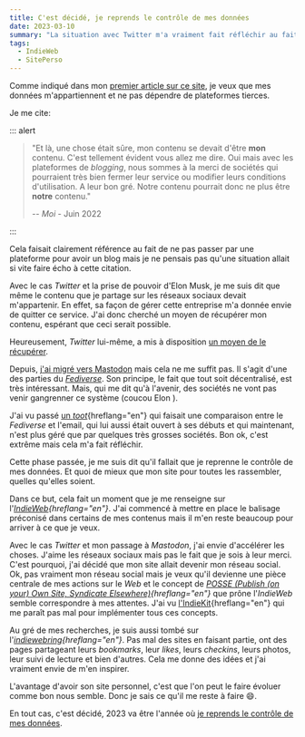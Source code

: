 ```yaml
---
title: C'est décidé, je reprends le contrôle de mes données
date: 2023-03-10
summary: "La situation avec Twitter m'a vraiment fait réfléchir au fait de stocker toutes mes données sur mon site et ne plus passer par des services tiers en priorité. Libre à moi ensuite, de les partager où bon me semble."
tags:
  - IndieWeb
  - SitePerso
---
```


Comme indiqué dans mon [premier article sur ce site](/fr/blog/enfin/), je veux que mes données m'appartiennent et ne pas dépendre de plateformes tierces.

Je me cite:

::: alert

> "Et là, une chose était sûre, mon contenu se devait d'être **mon** contenu. C'est tellement évident vous allez me dire. Oui mais avec les plateformes de _blogging_, nous sommes à la merci de sociétés qui pourraient très bien fermer leur service ou modifier leurs conditions d'utilisation. A leur bon gré. Notre contenu pourrait donc ne plus être **notre** contenu."
>
> -- <cite>Moi</cite> - Juin 2022

:::

Cela faisait clairement référence au fait de ne pas passer par une plateforme pour avoir un blog mais je ne pensais pas qu'une situation allait si vite faire écho à cette citation.

Avec le cas _Twitter_ et la prise de pouvoir d'Elon Musk, je me suis dit que même le contenu que je partage sur les réseaux sociaux devait m'appartenir. En effet, sa façon de gérer cette entreprise m'a donnée envie de quitter ce service. J'ai donc cherché un moyen de récupérer mon contenu, espérant que ceci serait possible.

Heureusement, _Twitter_ lui-même, a mis à disposition [un moyen de le récupérer](https://help.twitter.com/fr/managing-your-account/how-to-download-your-twitter-archive).

Depuis, [j'ai migré vers Mastodon](https://indieweb.social/@jcletousey) mais cela ne me suffit pas. Il s'agit d'une des parties du _[Fediverse](https://fr.wikipedia.org/wiki/Fediverse)_. Son principe, le fait que tout soit décentralisé, est très intéressant. Mais, qui me dit qu'à l'avenir, des sociétés ne vont pas venir gangrenner ce système (coucou Elon  <emoji emoji="👋" label="waving hand"></emoji>).

J'ai vu passé [un _toot_](https://indieweb.social/@aral@mastodon.ar.al/109720685759002039){hreflang="en"} qui faisait une comparaison entre le _Fediverse_ et l'email, qui lui aussi était ouvert à ses débuts et qui maintenant, n'est plus géré que par quelques très grosses sociétés. Bon ok, c'est extrême mais cela m'a fait réfléchir.

Cette phase passée, je me suis dit qu'il fallait que je reprenne le contrôle de mes données. Et quoi de mieux que mon site pour toutes les rassembler, quelles qu'elles soient.

Dans ce but, cela fait un moment que je me renseigne sur l'_[IndieWeb](https://indieweb.org/){hreflang="en"}_. J'ai commencé à mettre en place le balisage préconisé dans certains de mes contenus mais il m'en reste beaucoup pour arriver à ce que je veux.

Avec le cas _Twitter_ et mon passage à _Mastodon_, j'ai envie d'accélérer les choses. J'aime les réseaux sociaux mais pas le fait que je sois à leur merci. C'est pourquoi, j'ai décidé que mon site allait devenir mon réseau social. Ok, pas vraiment mon réseau social mais je veux qu'il devienne une pièce centrale de mes actions sur le _Web_ et le concept de _[POSSE (Publish (on your) Own Site, Syndicate Elsewhere)](https://indieweb.org/POSSE){hreflang="en"}_ que prône l'_IndieWeb_ semble correspondre à mes attentes. J'ai vu [l'IndieKit](https://getindiekit.com/){hreflang="en"} qui me paraît pas mal pour implémenter tous ces concepts.

Au gré de mes recherches, je suis aussi tombé sur l'_[indiewebring](https://indieweb.org/indiewebring){hreflang="en"}_. Pas mal des sites en faisant partie, ont des pages partageant leurs _bookmarks_, leur _likes_, leurs _checkins_, leurs photos, leur suivi de lecture et bien d'autres. Cela me donne des idées et j'ai vraiment envie de m'en inspirer.

L'avantage d'avoir son site personnel, c'est que l'on peut le faire évoluer comme bon nous semble. Donc je sais ce qu'il me reste à faire 😄.

En tout cas, c'est décidé, 2023 va être l'année où [je reprends le contrôle de mes données](/fr/activite/).
